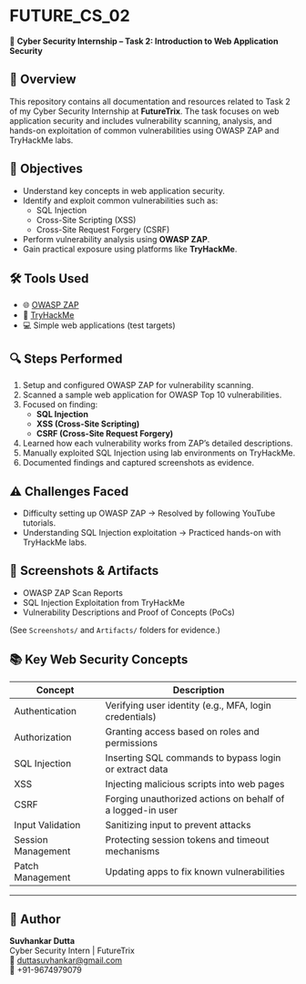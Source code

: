 # FUTURE_CS_02

🔐 **Cyber Security Internship – Task 2: Introduction to Web Application Security**

## 📄 Overview

This repository contains all documentation and resources related to Task 2 of my Cyber Security Internship at **FutureTrix**. The task focuses on web application security and includes vulnerability scanning, analysis, and hands-on exploitation of common vulnerabilities using OWASP ZAP and TryHackMe labs.


## 🎯 Objectives

- Understand key concepts in web application security.
- Identify and exploit common vulnerabilities such as:
  - SQL Injection
  - Cross-Site Scripting (XSS)
  - Cross-Site Request Forgery (CSRF)
- Perform vulnerability analysis using **OWASP ZAP**.
- Gain practical exposure using platforms like **TryHackMe**.


## 🛠️ Tools Used

- 🌐 [OWASP ZAP](https://www.zaproxy.org/)
- 🧠 [TryHackMe](https://tryhackme.com/)
- 💻 Simple web applications (test targets)


## 🔍 Steps Performed

1. Setup and configured OWASP ZAP for vulnerability scanning.
2. Scanned a sample web application for OWASP Top 10 vulnerabilities.
3. Focused on finding:
   - **SQL Injection**
   - **XSS (Cross-Site Scripting)**
   - **CSRF (Cross-Site Request Forgery)**
4. Learned how each vulnerability works from ZAP’s detailed descriptions.
5. Manually exploited SQL Injection using lab environments on TryHackMe.
6. Documented findings and captured screenshots as evidence.


## ⚠️ Challenges Faced

- Difficulty setting up OWASP ZAP → Resolved by following YouTube tutorials.
- Understanding SQL Injection exploitation → Practiced hands-on with TryHackMe labs.


## 📸 Screenshots & Artifacts

- OWASP ZAP Scan Reports
- SQL Injection Exploitation from TryHackMe
- Vulnerability Descriptions and Proof of Concepts (PoCs)

(See `Screenshots/` and `Artifacts/` folders for evidence.)


## 📚 Key Web Security Concepts

| Concept              | Description                                                  |
|----------------------|--------------------------------------------------------------|
| Authentication       | Verifying user identity (e.g., MFA, login credentials)       |
| Authorization        | Granting access based on roles and permissions               |
| SQL Injection        | Inserting SQL commands to bypass login or extract data       |
| XSS                  | Injecting malicious scripts into web pages                   |
| CSRF                 | Forging unauthorized actions on behalf of a logged-in user   |
| Input Validation     | Sanitizing input to prevent attacks                          |
| Session Management   | Protecting session tokens and timeout mechanisms             |
| Patch Management     | Updating apps to fix known vulnerabilities                   |

---

## 👤 Author

**Suvhankar Dutta**  
Cyber Security Intern | FutureTrix  
📧 duttasuvhankar@gmail.com  
📱 +91-9674979079
